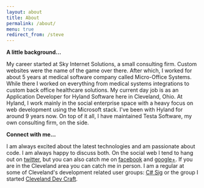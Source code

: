 ```yaml
---
layout: about
title: About
permalink: /about/
menu: true
redirect_from: /steve
---
```


<!--author-->

**A little background...**  

My career started at Sky Internet Solutions, a small consulting firm. Custom websites were the name of the game over there. After which, I worked for about 5 years at medical software company called Micro-Office Systems. While there I worked on everything from medical systems integrations to custom back office healthcare solutions. My current day job is as an Application Developer for Hyland Software here in Cleveland, Ohio. At Hyland, I work mainly in the social enterprise space with a heavy focus on web development using the Microsoft stack. I've been with Hyland for around 9 years now. On top of it all, I have maintained Testa Software, my own consulting firm, on the side.  

**Connect with me...**  

I am always excited about the latest technologies and am passionate about code. I am always happy to discuss both. On the social web I tend to hang out on [twitter](https://twitter.com/steven_testa), but you can also catch me on [facebook](https://www.facebook.com/steven.testa) and [google+](https://plus.google.com/114388532024454912535/about). If you are in the Cleveland area you can catch me in person. I am a regular at some of Cleveland's development related user groups: [C# Sig](http://www.meetup.com/Cleveland-C-VB-Net-User-Group/) or the group I started [Cleveland Dev Craft](http://www.meetup.com/cledevcraft).

